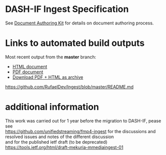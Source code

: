 # DASH-IF Ingest Specification

See [Document Authoring Kit](https://dashif.org/DocumentAuthoring/) for details on document authoring process.

# Links to automated build outputs

Most recent output from the **master** branch:

* [HTML document](https://dashif-documents.azurewebsites.net/Ingest/master/DASH-IF-Ingest.html)
* [PDF document](https://dashif-documents.azurewebsites.net/Ingest/master/DASH-IF-Ingest.pdf)
* [Download PDF + HTML as archive](https://dashif-documents.azurewebsites.net/Ingest/master/DASH-IF-Ingest.zip)

https://github.com/RufaelDev/Ingest/blob/master/README.md 

# additional information 
This work was carried out for 1 year before the migration to DASH-IF, pease see   
https://github.com/unifiedstreaming/fmp4-ingest
for the discussions and resolved issues and notes of the different discussion  
and for the published ietf draft (to be deprecated)    
https://tools.ietf.org/html/draft-mekuria-mmediaingest-01  
 
